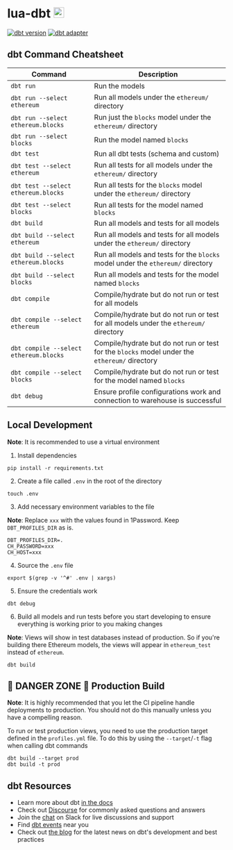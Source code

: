 # lua-dbt <img src="https://seeklogo.com/images/D/dbt-logo-500AB0BAA7-seeklogo.com.png" width="24" title="hover text">

[![dbt version](https://img.shields.io/static/v1?label=dbt&message=1.1.0&color=orange)](https://pypi.org/project/dbt-core/)
[![dbt adapter](https://img.shields.io/static/v1?label=dbt-adapter&message=clickhouse&color=yellow)](https://pypi.org/project/dbt-clickhouse/)

## dbt Command Cheatsheet

| Command                                | Description                                                                                   |
|----------------------------------------|-----------------------------------------------------------------------------------------------|
| `dbt run`                              | Run the models                                                                                |
| `dbt run --select ethereum`            | Run all models under the `ethereum/` directory                                                |
| `dbt run --select ethereum.blocks`     | Run just the `blocks` model under the `ethereum/` directory                                   |
| `dbt run --select blocks`              | Run the model named `blocks`                                                                  |
| `dbt test`                             | Run all dbt tests (schema and custom)                                                         |
| `dbt test --select ethereum`           | Run all tests for all models under the `ethereum/` directory                                  |
| `dbt test --select ethereum.blocks`    | Run all tests for the `blocks` model under the `ethereum/` directory                          |
| `dbt test --select blocks`             | Run all tests for the model named `blocks`                                                    |
| `dbt build`                            | Run all models and tests for all models                                                       |
| `dbt build --select ethereum`          | Run all models and tests for all models under the `ethereum/` directory                       |
| `dbt build --select ethereum.blocks`   | Run all models and tests for the `blocks` model under the `ethereum/` directory               |
| `dbt build --select blocks`            | Run all models and tests for the model named `blocks`                                         |
| `dbt compile`                          | Compile/hydrate but do not run or test for all models                                         |
| `dbt compile --select ethereum`        | Compile/hydrate but do not run or test for all models under the `ethereum/` directory         |
| `dbt compile --select ethereum.blocks` | Compile/hydrate but do not run or test for the `blocks` model under the `ethereum/` directory |
| `dbt compile --select blocks`          | Compile/hydrate but do not run or test for the model named `blocks`                           |
| `dbt debug`                            | Ensure profile configurations work and connection to warehouse is successful                  |

## Local Development

**Note**: It is recommended to use a virtual environment

1. Install dependencies

```shell
pip install -r requirements.txt
```

2. Create a file called `.env` in the root of the directory

```shell
touch .env
```

3. Add necessary environment variables to the file

**Note**: Replace `xxx` with the values found in 1Password. Keep `DBT_PROFILES_DIR` as is.

```text
DBT_PROFILES_DIR=.
CH_PASSWORD=xxx
CH_HOST=xxx
```

4. Source the `.env` file

```shell
export $(grep -v '^#' .env | xargs)
```

5. Ensure the credentials work

```shell
dbt debug
```

6. Build all models and run tests before you start developing to ensure everything is working prior to you making
   changes

**Note**: Views will show in test databases instead of production. So if you're building there Ethereum models, the
views will appear in `ethereum_test` instead of `ethereum`.

```shell
dbt build
```

## 🚧 DANGER ZONE 🚧 Production Build

**Note**: It is highly recommended that you let the CI pipeline handle deployments to production. You should not do this
manually unless you have a compelling reason.

To run or test production views, you need to use the production target defined in the `profiles.yml` file. To do this by
using the `--target`/`-t` flag when calling dbt commands

```shell
dbt build --target prod
dbt build -t prod
```

## dbt Resources

- Learn more about dbt [in the docs](https://docs.getdbt.com/docs/introduction)
- Check out [Discourse](https://discourse.getdbt.com/) for commonly asked questions and answers
- Join the [chat](http://slack.getdbt.com/) on Slack for live discussions and support
- Find [dbt events](https://events.getdbt.com) near you
- Check out [the blog](https://blog.getdbt.com/) for the latest news on dbt's development and best practices
